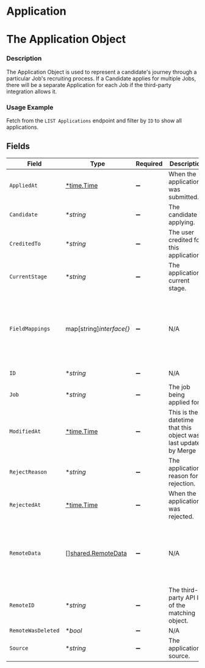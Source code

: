 # Application

# The Application Object
### Description
The Application Object is used to represent a candidate's journey through a particular Job's recruiting process. If a Candidate applies for multiple Jobs, there will be a separate Application for each Job if the third-party integration allows it.

### Usage Example
Fetch from the `LIST Applications` endpoint and filter by `ID` to show all applications.


## Fields

| Field                                                                                                                                    | Type                                                                                                                                     | Required                                                                                                                                 | Description                                                                                                                              | Example                                                                                                                                  |
| ---------------------------------------------------------------------------------------------------------------------------------------- | ---------------------------------------------------------------------------------------------------------------------------------------- | ---------------------------------------------------------------------------------------------------------------------------------------- | ---------------------------------------------------------------------------------------------------------------------------------------- | ---------------------------------------------------------------------------------------------------------------------------------------- |
| `AppliedAt`                                                                                                                              | [*time.Time](https://pkg.go.dev/time#Time)                                                                                               | :heavy_minus_sign:                                                                                                                       | When the application was submitted.                                                                                                      | 2021-10-15T00:00:00Z                                                                                                                     |
| `Candidate`                                                                                                                              | **string*                                                                                                                                | :heavy_minus_sign:                                                                                                                       | The candidate applying.                                                                                                                  | 2872ba14-4084-492b-be96-e5eee6fc33ef                                                                                                     |
| `CreditedTo`                                                                                                                             | **string*                                                                                                                                | :heavy_minus_sign:                                                                                                                       | The user credited for this application.                                                                                                  | 58166795-8d68-4b30-9bfb-bfd402479484                                                                                                     |
| `CurrentStage`                                                                                                                           | **string*                                                                                                                                | :heavy_minus_sign:                                                                                                                       | The application's current stage.                                                                                                         | d578dfdc-7b0a-4ab6-a2b0-4b40f20eb9ea                                                                                                     |
| `FieldMappings`                                                                                                                          | map[string]*interface{}*                                                                                                                 | :heavy_minus_sign:                                                                                                                       | N/A                                                                                                                                      | {<br/>"organization_defined_targets": {<br/>"custom_key": "custom_value"<br/>},<br/>"linked_account_defined_targets": {<br/>"custom_key": "custom_value"<br/>}<br/>} |
| `ID`                                                                                                                                     | **string*                                                                                                                                | :heavy_minus_sign:                                                                                                                       | N/A                                                                                                                                      | 92e8a369-fffe-430d-b93a-f7e8a16563f1                                                                                                     |
| `Job`                                                                                                                                    | **string*                                                                                                                                | :heavy_minus_sign:                                                                                                                       | The job being applied for.                                                                                                               | 52bf9b5e-0beb-4f6f-8a72-cd4dca7ca633                                                                                                     |
| `ModifiedAt`                                                                                                                             | [*time.Time](https://pkg.go.dev/time#Time)                                                                                               | :heavy_minus_sign:                                                                                                                       | This is the datetime that this object was last updated by Merge                                                                          | 2021-10-16T00:00:00Z                                                                                                                     |
| `RejectReason`                                                                                                                           | **string*                                                                                                                                | :heavy_minus_sign:                                                                                                                       | The application's reason for rejection.                                                                                                  | 59b25f2b-da02-40f5-9656-9fa0db555784                                                                                                     |
| `RejectedAt`                                                                                                                             | [*time.Time](https://pkg.go.dev/time#Time)                                                                                               | :heavy_minus_sign:                                                                                                                       | When the application was rejected.                                                                                                       | 2021-11-15T00:00:00Z                                                                                                                     |
| `RemoteData`                                                                                                                             | [][shared.RemoteData](../../../pkg/models/shared/remotedata.md)                                                                          | :heavy_minus_sign:                                                                                                                       | N/A                                                                                                                                      | [<br/>{<br/>"path": "/candidacies",<br/>"data": [<br/>"Varies by platform"<br/>]<br/>}<br/>]                                             |
| `RemoteID`                                                                                                                               | **string*                                                                                                                                | :heavy_minus_sign:                                                                                                                       | The third-party API ID of the matching object.                                                                                           | 98796                                                                                                                                    |
| `RemoteWasDeleted`                                                                                                                       | **bool*                                                                                                                                  | :heavy_minus_sign:                                                                                                                       | N/A                                                                                                                                      |                                                                                                                                          |
| `Source`                                                                                                                                 | **string*                                                                                                                                | :heavy_minus_sign:                                                                                                                       | The application's source.                                                                                                                | Campus recruiting event                                                                                                                  |